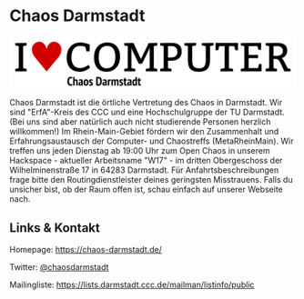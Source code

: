 # Chaos Darmstadt
![Chaos Darmstadt](./cccda.logo.png)

Chaos Darmstadt ist die örtliche Vertretung des Chaos in Darmstadt. Wir sind "ErfA"-Kreis des CCC und
eine Hochschulgruppe der TU Darmstadt. (Bei uns sind aber natürlich auch nicht studierende Personen herzlich
willkommen!) Im Rhein-Main-Gebiet fördern wir den Zusammenhalt und Erfahrungsaustausch der Computer- und
Chaostreffs (MetaRheinMain). Wir treffen uns jeden Dienstag ab 19:00 Uhr zum Open Chaos in unserem Hackspace 
	- aktueller Arbeitsname "W17" - im dritten Obergeschoss der Wilhelminenstraße 17 in 64283 Darmstadt. Für Anfahrtsbeschreibungen frage bitte den
Routingdienstleister deines geringsten Misstrauens. Falls du unsicher bist, ob der Raum offen ist, schau einfach auf unserer Webseite nach.


## Links &amp; Kontakt

Homepage: <https://chaos-darmstadt.de/>


Twitter: [@chaosdarmstadt](https://twitter.com/@chaosdarmstadt)





Mailingliste: <https://lists.darmstadt.ccc.de/mailman/listinfo/public>


